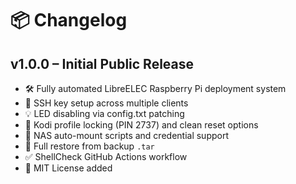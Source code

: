 # 📦 Changelog

## v1.0.0 – Initial Public Release
- 🛠 Fully automated LibreELEC Raspberry Pi deployment system
- 🔐 SSH key setup across multiple clients
- 💡 LED disabling via config.txt patching
- 🔁 Kodi profile locking (PIN 2737) and clean reset options
- 📂 NAS auto-mount scripts and credential support
- 💾 Full restore from backup `.tar`
- ✅ ShellCheck GitHub Actions workflow
- 📜 MIT License added

